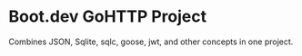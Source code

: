 # Boot.dev GoHTTP Project

Combines JSON, Sqlite, sqlc, goose, jwt, and other concepts in one project.
